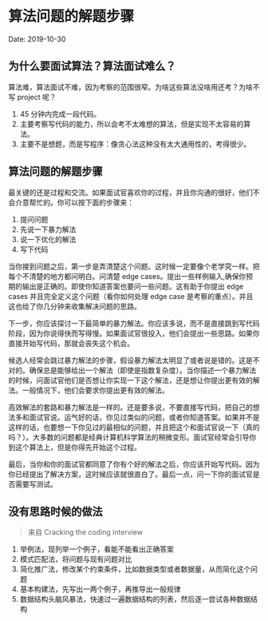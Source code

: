 # 算法问题的解题步骤

Date: 2019-10-30

## 为什么要面试算法？算法面试难么？

算法难，算法面试不难，因为考察的范围很窄。为啥这些算法没啥用还考？为啥不写 project 呢？

1. 45 分钟内完成一段代码。
2. 主要考察写代码的能力，所以会考不太难想的算法，但是实现不太容易的算法。
3. 主要不是想题，而是写程序：像贪心法这种没有太大通用性的，考得很少。


## 算法问题的解题步骤

最关键的还是过程和交流。如果面试官喜欢你的过程，并且你沟通的很好，他们不会介意帮忙的。你可以按下面的步骤来：

1. 提问问题
2. 先说一下暴力解法
3. 说一下优化的解法
4. 写下代码


当你接到问题之后，第一步是弄清楚这个问题。这时候一定要像个老学究一样。把每个不清楚的地方都问明白。问清楚 edge cases。提出一些样例输入,确保你预期的输出是正确的。即使你知道答案也要问一些问题。这有助于你提出 edge cases 并且完全定义这个问题（看你如何处理 edge case 是考察的重点）。并且这也给了你几分钟来收集解决问题的思路。

下一步，你应该探讨一下最简单的暴力解法。你应该多说，而不是直接跳到写代码阶段，因为你说得快而写得慢。如果面试官很投入，他们会提出一些思路。如果你直接开始写代码，那就会丧失这个机会。

候选人经常会跳过暴力解法的步骤，假设暴力解法太明显了或者说是错的。这是不对的。确保总是能够给出一个解法（即使是指数复杂度）。当你描述一个暴力解法的时候，问面试官他们是否想让你实现一下这个解法，还是想让你提出更有效的解法。一般情况下，他们会要求你提出更有效的解法。

高效解法的套路和暴力解法是一样的。还是要多说，不要直接写代码，把自己的想法多和面试官说。运气好的话，你见过类似的问题，或者你知道答案。如果并不是这样的话，也要想一下你见过的最相似的问题，并且把这个和面试官说一下（真的吗？）。大多数的问题都是经典计算机科学算法的稍微变形。面试官经常会引导你到这个算法上，但是你得先开始这个过程。

最后，当你和你的面试官都同意了你有个好的解法之后，你应该开始写代码。因为你已经提出了解决方案，这时候应该就很直白了。最后一点，问一下你的面试官是否需要写测试。

## 没有思路时候的做法

> 来自 Cracking the coding interview

1. 举例法，现列举一个例子，看能不能看出正确答案
2. 模式匹配法，将问题与现有问题对比
3. 简化推广法，修改某个约束条件，比如数据类型或者数据量，从而简化这个问题
4. 基本构建法，先写出一两个例子，再推导出一般规律
5. 数据结构头脑风暴法，快速过一遍数据结构的列表，然后逐一尝试各种数据结构